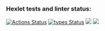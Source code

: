 ### Hexlet tests and linter status:
[![Actions Status](https://github.com/sraduhin/python-project-51/workflows/hexlet-check/badge.svg)](https://github.com/sraduhin/python-project-51/actions)
[![types Status](https://github.com/sraduhin/python-project-51/workflows/tests/badge.svg)](https://github.com/sraduhin/python-project-51/types)
<a href="https://codeclimate.com/github/sraduhin/python-project-51/maintainability"><img src="https://api.codeclimate.com/v1/badges/341d40e6ee7d487f3675/maintainability" /></a>
<a href="https://codeclimate.com/github/sraduhin/python-project-51/test_coverage"><img src="https://api.codeclimate.com/v1/badges/341d40e6ee7d487f3675/test_coverage" /></a>